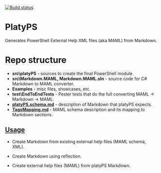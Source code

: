 [![Build status](https://ci.appveyor.com/api/projects/status/u65tnar0cfkmqywl/branch/master?svg=true)](https://ci.appveyor.com/project/PowerShell/markdown-maml/branch/master)

# PlatyPS
Generates PowerShell External Help XML files (aka MAML) from Markdown.


# Repo structure

 -  **src\platyPS** - sources to create the final PowerShell module.
 -  **src\Markdown.MAML, Markdown.MAML.sln** - source code for C# Markdown to MAML converter.
 -  **Examples** - misc files, showcases, etc.
 -  **test\EndToEndTests** - Pester tests that do the full converting MAML -> Markdown -> MAML.
 -  **[platyPS.schema.md](platyPS.schema.md)** - description of Markdown that platyPS expects.
 -  **[TagsMapping.md](TagsMapping.md)** - MAML schema description and its mapping to Markdown sections.
 

## [Usage](src/platyPS/platyPS.md)

*  Create Markdown from existing external help files (MAML schema, XML).

*  Create Markdown using reflection.

*  Create external help files (MAML) from platyPS Markdown.

